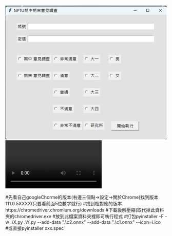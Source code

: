 ![plot](./demo/survey.png)
![plot](./demo/nptuMidFin.mp4)



#先看自己googleChorme的版本(右邊三個點->設定->關於Chrome)找到版本111.0.5XXXX(只要看前面5位數字就行)
#找到相對應的版本https://chromedriver.chromium.org/downloads
#下載後解壓縮(取代掉此資料夾的chromedriver.exe
#放到此檔案資料夾裡即可執行程式
#打包pyinstaller -F -w  .\X.py .\Y.py --add-data ".\c2.onnx" --add-data ".\c1.onnx"  --icon=i.ico  
#或直接pyinstaller xxx.spec
